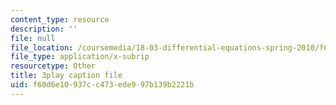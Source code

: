```yaml
---
content_type: resource
description: ''
file: null
file_location: /coursemedia/18-03-differential-equations-spring-2010/f60d6e10937cc473ede997b139b2221b_YQ7HEE8-OfA.srt
file_type: application/x-subrip
resourcetype: Other
title: 3play caption file
uid: f60d6e10-937c-c473-ede9-97b139b2221b
---
```

